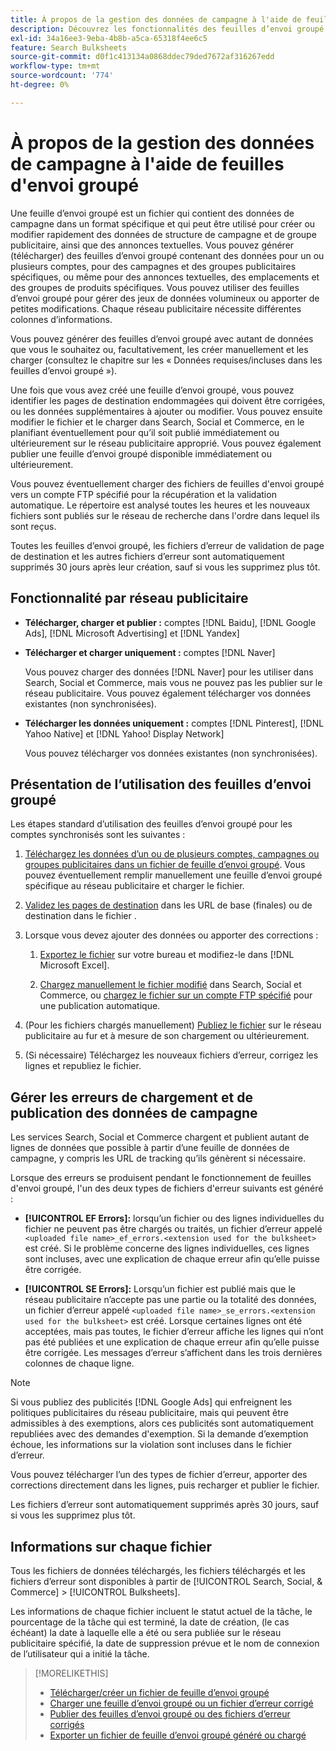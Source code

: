 ```yaml
---
title: À propos de la gestion des données de campagne à l'aide de feuilles d'envoi groupé
description: Découvrez les fonctionnalités des feuilles d’envoi groupé disponibles par réseau publicitaire, le workflow des feuilles d’envoi groupé et la gestion des erreurs.
exl-id: 34a16ee3-9eba-4b8b-a5ca-65318f4ee6c5
feature: Search Bulksheets
source-git-commit: d0f1c413134a0868ddec79ded7672af316267edd
workflow-type: tm+mt
source-wordcount: '774'
ht-degree: 0%

---
```


# À propos de la gestion des données de campagne à l&#39;aide de feuilles d&#39;envoi groupé

Une feuille d’envoi groupé est un fichier qui contient des données de campagne dans un format spécifique et qui peut être utilisé pour créer ou modifier rapidement des données de structure de campagne et de groupe publicitaire, ainsi que des annonces textuelles. Vous pouvez générer (télécharger) des feuilles d’envoi groupé contenant des données pour un ou plusieurs comptes, pour des campagnes et des groupes publicitaires spécifiques, ou même pour des annonces textuelles, des emplacements et des groupes de produits spécifiques. Vous pouvez utiliser des feuilles d’envoi groupé pour gérer des jeux de données volumineux ou apporter de petites modifications. Chaque réseau publicitaire nécessite différentes colonnes d’informations.

Vous pouvez générer des feuilles d’envoi groupé avec autant de données que vous le souhaitez ou, facultativement, les créer manuellement et les charger (consultez le chapitre sur les « Données requises/incluses dans les feuilles d’envoi groupé »).

Une fois que vous avez créé une feuille d’envoi groupé, vous pouvez identifier les pages de destination endommagées qui doivent être corrigées, ou les données supplémentaires à ajouter ou modifier. Vous pouvez ensuite modifier le fichier et le charger dans Search, Social et Commerce, en le planifiant éventuellement pour qu’il soit publié immédiatement ou ultérieurement sur le réseau publicitaire approprié. Vous pouvez également publier une feuille d’envoi groupé disponible immédiatement ou ultérieurement.

Vous pouvez éventuellement charger des fichiers de feuilles d&#39;envoi groupé vers un compte FTP spécifié pour la récupération et la validation automatique. Le répertoire est analysé toutes les heures et les nouveaux fichiers sont publiés sur le réseau de recherche dans l&#39;ordre dans lequel ils sont reçus.

Toutes les feuilles d’envoi groupé, les fichiers d’erreur de validation de page de destination et les autres fichiers d’erreur sont automatiquement supprimés 30 jours après leur création, sauf si vous les supprimez plus tôt.

## Fonctionnalité par réseau publicitaire

* **Télécharger, charger et publier :** comptes [!DNL Baidu], [!DNL Google Ads], [!DNL Microsoft Advertising] et [!DNL Yandex]

* **Télécharger et charger uniquement :** comptes [!DNL Naver]

  Vous pouvez charger des données [!DNL Naver] pour les utiliser dans Search, Social et Commerce, mais vous ne pouvez pas les publier sur le réseau publicitaire. Vous pouvez également télécharger vos données existantes (non synchronisées).

* **Télécharger les données uniquement :** comptes [!DNL Pinterest], [!DNL Yahoo Native] et [!DNL Yahoo! Display Network]

  Vous pouvez télécharger vos données existantes (non synchronisées).

## Présentation de l’utilisation des feuilles d’envoi groupé

Les étapes standard d’utilisation des feuilles d’envoi groupé pour les comptes synchronisés sont les suivantes :

<!-- insert image
  [EDIT/RECREATE FILE to replace "search engine"]
-->

1. [Téléchargez les données d’un ou de plusieurs comptes, campagnes ou groupes publicitaires dans un fichier de feuille d’envoi groupé](bulksheet-download.md). Vous pouvez éventuellement remplir manuellement une feuille d’envoi groupé spécifique au réseau publicitaire et charger le fichier.

1. [Validez les pages de destination](bulksheet-validate-landing-pages.md) dans les URL de base (finales) ou de destination dans le fichier .

1. Lorsque vous devez ajouter des données ou apporter des corrections :

   1. [Exportez le fichier](bulksheet-export.md) sur votre bureau et modifiez-le dans [!DNL Microsoft Excel].

   1. [Chargez manuellement le fichier modifié](bulksheet-upload.md) dans Search, Social et Commerce, ou [chargez le fichier sur un compte FTP spécifié](bulksheet-ftp-account.md) pour une publication automatique.

1. (Pour les fichiers chargés manuellement) [Publiez le fichier](bulksheet-post.md) sur le réseau publicitaire au fur et à mesure de son chargement ou ultérieurement.

1. (Si nécessaire) Téléchargez les nouveaux fichiers d’erreur, corrigez les lignes et republiez le fichier.

## Gérer les erreurs de chargement et de publication des données de campagne

Les services Search, Social et Commerce chargent et publient autant de lignes de données que possible à partir d’une feuille de données de campagne, y compris les URL de tracking qu’ils génèrent si nécessaire.

Lorsque des erreurs se produisent pendant le fonctionnement de feuilles d&#39;envoi groupé, l&#39;un des deux types de fichiers d&#39;erreur suivants est généré :

* **[!UICONTROL EF Errors]:** lorsqu’un fichier ou des lignes individuelles du fichier ne peuvent pas être chargés ou traités, un fichier d’erreur appelé `<uploaded file name>_ef_errors.<extension used for the bulksheet>` est créé. Si le problème concerne des lignes individuelles, ces lignes sont incluses, avec une explication de chaque erreur afin qu’elle puisse être corrigée.

* **[!UICONTROL SE Errors]:** Lorsqu’un fichier est publié mais que le réseau publicitaire n’accepte pas une partie ou la totalité des données, un fichier d’erreur appelé `<uploaded file name>_se_errors.<extension used for the bulksheet>` est créé. Lorsque certaines lignes ont été acceptées, mais pas toutes, le fichier d’erreur affiche les lignes qui n’ont pas été publiées et une explication de chaque erreur afin qu’elle puisse être corrigée. Les messages d’erreur s’affichent dans les trois dernières colonnes de chaque ligne.

>[!NOTE]
>
>Si vous publiez des publicités [!DNL Google Ads] qui enfreignent les politiques publicitaires du réseau publicitaire, mais qui peuvent être admissibles à des exemptions, alors ces publicités sont automatiquement republiées avec des demandes d&#39;exemption. Si la demande d’exemption échoue, les informations sur la violation sont incluses dans le fichier d’erreur.

Vous pouvez télécharger l’un des types de fichier d’erreur, apporter des corrections directement dans les lignes, puis recharger et publier le fichier.

Les fichiers d’erreur sont automatiquement supprimés après 30 jours, sauf si vous les supprimez plus tôt.

## Informations sur chaque fichier

Tous les fichiers de données téléchargés, les fichiers téléchargés et les fichiers d’erreur sont disponibles à partir de [!UICONTROL Search, Social, & Commerce] > [!UICONTROL Bulksheets].

Les informations de chaque fichier incluent le statut actuel de la tâche, le pourcentage de la tâche qui est terminé, la date de création, (le cas échéant) la date à laquelle elle a été ou sera publiée sur le réseau publicitaire spécifié, la date de suppression prévue et le nom de connexion de l’utilisateur qui a initié la tâche.

>[!MORELIKETHIS]
>
>* [Télécharger/créer un fichier de feuille d’envoi groupé](/help/search-social-commerce/campaign-management/bulksheets/bulksheet-download.md)
>* [Charger une feuille d’envoi groupé ou un fichier d’erreur corrigé](bulksheet-upload.md)
>* [Publier des feuilles d’envoi groupé ou des fichiers d’erreur corrigés](bulksheet-post.md)
>* [Exporter un fichier de feuille d’envoi groupé généré ou chargé](bulksheet-export.md)
